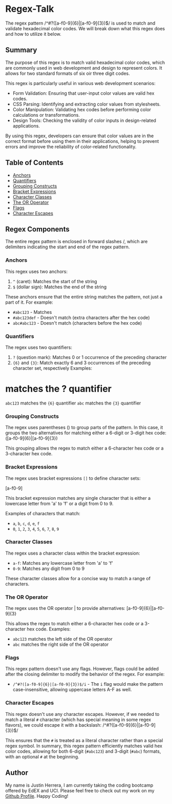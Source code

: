 # Regex-Talk

The regex pattern /^#?([a-f0-9]{6}|[a-f0-9]{3})$/ is used to match and validate hexadecimal color codes. We will break down what this regex does and how to utilize it below.

## Summary

The purpose of this regex is to match valid hexadecimal color codes, which are commonly used in web development and design to represent colors. It allows for two standard formats of six oir three digit codes.

This regex is particularly useful in various web development scenarios:
- Form Validation: Ensuring that user-input color values are valid hex codes.
- CSS Parsing: Identifying and extracting color values from stylesheets.
- Color Manipulation: Validating hex codes before performing color calculations or transformations.
- Design Tools: Checking the validity of color inputs in design-related applications.

By using this regex, developers can ensure that color values are in the correct format before using them in their applications, helping to prevent errors and improve the reliability of color-related functionality.

## Table of Contents

- [Anchors](#anchors)
- [Quantifiers](#quantifiers)
- [Grouping Constructs](#grouping-constructs)
- [Bracket Expressions](#bracket-expressions)
- [Character Classes](#character-classes)
- [The OR Operator](#the-or-operator)
- [Flags](#flags)
- [Character Escapes](#character-escapes)

## Regex Components

The entire regex pattern is enclosed in forward slashes /, which are delimiters indicating the start and end of the regex pattern.

### Anchors

This regex uses two anchors:
  1. `^` (caret): Matches the start of the string
  2. `$` (dollar sign): Matches the end of the string

These anchors ensure that the entire string matches the pattern, not just a part of it. For example:
  - `#abc123` - Matches
  - `#abc123def` - Doesn't match (extra characters after the hex code)
  - `abc#abc123` - Doesn't match (characters before the hex code)

### Quantifiers

The regex uses two quantifiers:
  1. `?` (question mark): Matches 0 or 1 occurrence of the preceding character
  2. `{6}` and `{3}`: Match exactly 6 and 3 occurrences of the preceding character set, respectively
Examples:
# matches the ? quantifier
`abc123` matches the `{6}` quantifier
`abc` matches the `{3}` quantifier

### Grouping Constructs

The regex uses parentheses () to group parts of the pattern. In this case, it groups the two alternatives for matching either a 6-digit or 3-digit hex code: ([a-f0-9]{6}|[a-f0-9]{3})

This grouping allows the regex to match either a 6-character hex code or a 3-character hex code.

### Bracket Expressions

The regex uses bracket expressions `[]` to define character sets:

[a-f0-9]

This bracket expression matches any single character that is either a lowercase letter from 'a' to 'f' or a digit from 0 to 9.

Examples of characters that match:
  - `a`, `b`, `c`, `d`, `e`, `f`
  - `0`, `1`, `2`, `3`, `4`, `5`, `6`, `7`, `8`, `9`

### Character Classes

The regex uses a character class within the bracket expression:
  - `a-f`: Matches any lowercase letter from 'a' to 'f'
  - `0-9`: Matches any digit from 0 to 9

These character classes allow for a concise way to match a range of characters.

### The OR Operator

The regex uses the OR operator | to provide alternatives: [a-f0-9]{6}|[a-f0-9]{3}

This allows the regex to match either a 6-character hex code or a 3-character hex code.
Examples:
  - `abc123` matches the left side of the OR operator
  - `abc` matches the right side of the OR operator

### Flags

This regex pattern doesn't use any flags. However, flags could be added after the closing delimiter to modify the behavior of the regex. For example:
  - `/^#?([a-f0-9]{6}|[a-f0-9]{3})$/i` - The `i` flag would make the pattern case-insensitive, allowing uppercase letters A-F as well.

### Character Escapes

This regex doesn't use any character escapes. However, if we needed to match a literal `#` character (which has special meaning in some regex flavors), we could escape it with a backslash: /^\#?([a-f0-9]{6}|[a-f0-9]{3})$/

This ensures that the `#` is treated as a literal character rather than a special regex symbol.
In summary, this regex pattern efficiently matches valid hex color codes, allowing for both 6-digit (`#abc123`) and 3-digit (`#abc`) formats, with an optional `#` at the beginning.

## Author

My name is Justin Herrera, I am currently taking the coding bootcamp offered by EdEX and UCI. Please feel free to check out my work on my [Github Profile](https://github.com/Justino11247). Happy Coding!